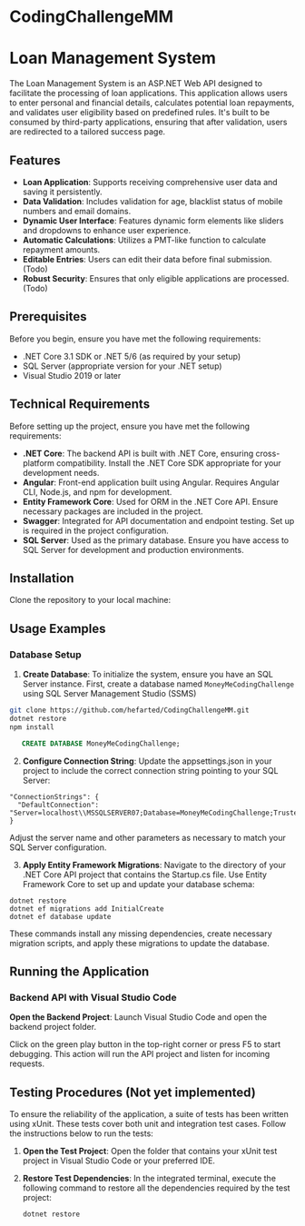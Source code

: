 # CodingChallengeMM

# Loan Management System

The Loan Management System is an ASP.NET Web API designed to facilitate the processing of loan applications. This application allows users to enter personal and financial details, calculates potential loan repayments, and validates user eligibility based on predefined rules. It's built to be consumed by third-party applications, ensuring that after validation, users are redirected to a tailored success page.

## Features

- **Loan Application**: Supports receiving comprehensive user data and saving it persistently.
- **Data Validation**: Includes validation for age, blacklist status of mobile numbers and email domains.
- **Dynamic User Interface**: Features dynamic form elements like sliders and dropdowns to enhance user experience.
- **Automatic Calculations**: Utilizes a PMT-like function to calculate repayment amounts.
- **Editable Entries**: Users can edit their data before final submission. (Todo)
- **Robust Security**: Ensures that only eligible applications are processed. (Todo)

## Prerequisites

Before you begin, ensure you have met the following requirements:
- .NET Core 3.1 SDK or .NET 5/6 (as required by your setup)
- SQL Server (appropriate version for your .NET setup)
- Visual Studio 2019 or later

## Technical Requirements

Before setting up the project, ensure you have met the following requirements:
- **.NET Core**: The backend API is built with .NET Core, ensuring cross-platform compatibility. Install the .NET Core SDK appropriate for your development needs.
- **Angular**: Front-end application built using Angular. Requires Angular CLI, Node.js, and npm for development.
- **Entity Framework Core**: Used for ORM in the .NET Core API. Ensure necessary packages are included in the project.
- **Swagger**: Integrated for API documentation and endpoint testing. Set up is required in the project configuration.
- **SQL Server**: Used as the primary database. Ensure you have access to SQL Server for development and production environments.

## Installation

Clone the repository to your local machine:



## Usage Examples

### Database Setup
1. **Create Database**:
   To initialize the system, ensure you have an SQL Server instance. First, create a database named `MoneyMeCodingChallenge` using SQL Server Management Studio (SSMS)

```bash
git clone https://github.com/hefarted/CodingChallengeMM.git
dotnet restore
npm install
```
```  sql
   CREATE DATABASE MoneyMeCodingChallenge;
```
2. **Configure Connection String**:
   Update the appsettings.json in your project to include the correct connection string pointing to your SQL Server:

```
"ConnectionStrings": {
  "DefaultConnection": "Server=localhost\\MSSQLSERVER07;Database=MoneyMeCodingChallenge;Trusted_Connection=True;TrustServerCertificate=True;"
}
```
Adjust the server name and other parameters as necessary to match your SQL Server configuration.

3. **Apply Entity Framework Migrations**:
   Navigate to the directory of your .NET Core API project that contains the Startup.cs file. Use Entity Framework Core to set up and update your database schema:
```
dotnet restore
dotnet ef migrations add InitialCreate
dotnet ef database update
```
   These commands install any missing dependencies, create necessary migration scripts, and apply these migrations to update the database.

## Running the Application

### Backend API with Visual Studio Code

**Open the Backend Project**:
   Launch Visual Studio Code and open the backend project folder.
   
   Click on the green play button in the top-right corner or press F5 to start debugging. This action will run the API project and listen for incoming requests.

## Testing Procedures (Not yet implemented)

To ensure the reliability of the application, a suite of tests has been written using xUnit. These tests cover both unit and integration test cases. Follow the instructions below to run the tests:

1. **Open the Test Project**:
   Open the folder that contains your xUnit test project in Visual Studio Code or your preferred IDE.

2. **Restore Test Dependencies**:
   In the integrated terminal, execute the following command to restore all the dependencies required by the test project:
   
   ```bash
   dotnet restore
   ```


